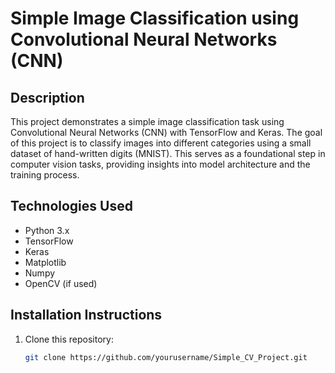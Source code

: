 # Simple Image Classification using Convolutional Neural Networks (CNN)

## Description
This project demonstrates a simple image classification task using Convolutional Neural Networks (CNN) with TensorFlow and Keras. The goal of this project is to classify images into different categories using a small dataset of hand-written digits (MNIST). This serves as a foundational step in computer vision tasks, providing insights into model architecture and the training process.

## Technologies Used
- Python 3.x
- TensorFlow
- Keras
- Matplotlib
- Numpy
- OpenCV (if used)

## Installation Instructions
1. Clone this repository:
   ```bash
   git clone https://github.com/yourusername/Simple_CV_Project.git

